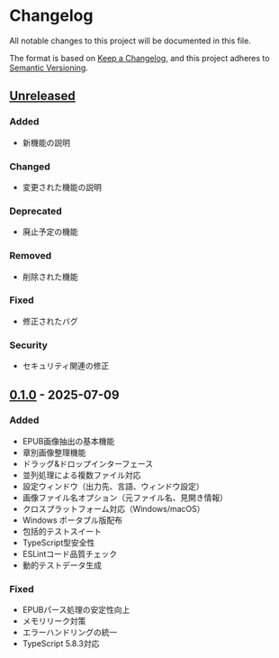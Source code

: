 # Changelog

All notable changes to this project will be documented in this file.

The format is based on [Keep a Changelog](https://keepachangelog.com/en/1.0.0/),
and this project adheres to [Semantic Versioning](https://semver.org/spec/v2.0.0.html).

## [Unreleased]

### Added
- 新機能の説明

### Changed
- 変更された機能の説明

### Deprecated
- 廃止予定の機能

### Removed
- 削除された機能

### Fixed
- 修正されたバグ

### Security
- セキュリティ関連の修正

## [0.1.0] - 2025-07-09

### Added
- EPUB画像抽出の基本機能
- 章別画像整理機能
- ドラッグ&ドロップインターフェース
- 並列処理による複数ファイル対応
- 設定ウィンドウ（出力先、言語、ウィンドウ設定）
- 画像ファイル名オプション（元ファイル名、見開き情報）
- クロスプラットフォーム対応（Windows/macOS）
- Windows ポータブル版配布
- 包括的テストスイート
- TypeScript型安全性
- ESLintコード品質チェック
- 動的テストデータ生成

### Fixed
- EPUBパース処理の安定性向上
- メモリリーク対策
- エラーハンドリングの統一
- TypeScript 5.8.3対応

[Unreleased]: https://github.com/yourusername/epub-image-extractor/compare/v0.1.0...HEAD
[0.1.0]: https://github.com/yourusername/epub-image-extractor/releases/tag/v0.1.0